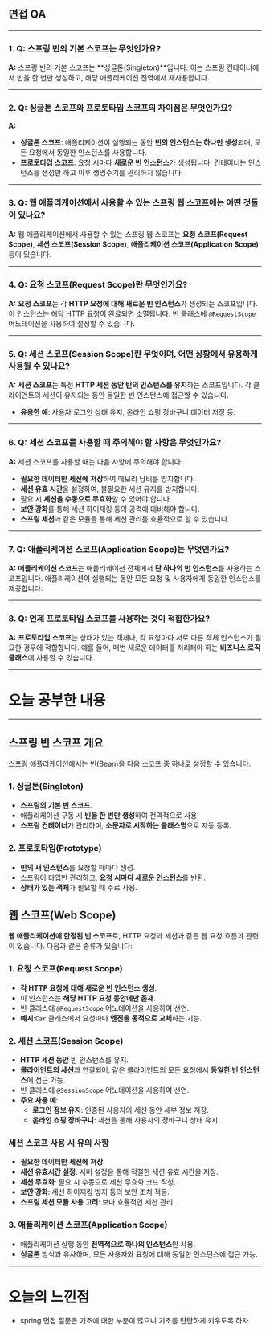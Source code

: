 ## 면접 QA

---

### 1. **Q: 스프링 빈의 기본 스코프는 무엇인가요?**

**A:** 스프링 빈의 기본 스코프는 **싱글톤(Singleton)**입니다. 이는 스프링 컨테이너에서 빈을 한 번만 생성하고, 해당 애플리케이션 전역에서 재사용합니다.

---

### 2. **Q: 싱글톤 스코프와 프로토타입 스코프의 차이점은 무엇인가요?**

**A:**

- **싱글톤 스코프**: 애플리케이션이 실행되는 동안 **빈의 인스턴스는 하나만 생성**되며, 모든 요청에서 동일한 인스턴스를 사용합니다.
- **프로토타입 스코프**: 요청 시마다 **새로운 빈 인스턴스**가 생성됩니다. 컨테이너는 인스턴스를 생성만 하고 이후 생명주기를 관리하지 않습니다.

---

### 3. **Q: 웹 애플리케이션에서 사용할 수 있는 스프링 웹 스코프에는 어떤 것들이 있나요?**

**A:** 웹 애플리케이션에서 사용할 수 있는 스프링 웹 스코프는 **요청 스코프(Request Scope)**, **세션 스코프(Session Scope)**, **애플리케이션 스코프(Application Scope)** 등이 있습니다.

---

### 4. **Q: 요청 스코프(Request Scope)란 무엇인가요?**

**A:** **요청 스코프**는 각 **HTTP 요청에 대해 새로운 빈 인스턴스**가 생성되는 스코프입니다. 이 인스턴스는 해당 HTTP 요청이 완료되면 소멸됩니다. 빈 클래스에 `@RequestScope` 어노테이션을 사용하여 설정할 수 있습니다.

---

### 5. **Q: 세션 스코프(Session Scope)란 무엇이며, 어떤 상황에서 유용하게 사용될 수 있나요?**

**A:** **세션 스코프**는 특정 **HTTP 세션 동안 빈의 인스턴스를 유지**하는 스코프입니다. 각 클라이언트의 세션이 유지되는 동안 동일한 빈 인스턴스에 접근할 수 있습니다.

- **유용한 예**: 사용자 로그인 상태 유지, 온라인 쇼핑 장바구니 데이터 저장 등.

---

### 6. **Q: 세션 스코프를 사용할 때 주의해야 할 사항은 무엇인가요?**

**A:** 세션 스코프를 사용할 때는 다음 사항에 주의해야 합니다:

- **필요한 데이터만 세션에 저장**하여 메모리 낭비를 방지합니다.
- **세션 유효 시간**을 설정하여, 불필요한 세션 유지를 방지합니다.
- 필요 시 **세션을 수동으로 무효화**할 수 있어야 합니다.
- **보안 강화**를 통해 세션 하이재킹 등의 공격에 대비해야 합니다.
- **스프링 세션**과 같은 모듈을 통해 세션 관리를 효율적으로 할 수 있습니다.

---

### 7. **Q: 애플리케이션 스코프(Application Scope)는 무엇인가요?**

**A:** **애플리케이션 스코프**는 애플리케이션 전체에서 **단 하나의 빈 인스턴스**를 사용하는 스코프입니다. 애플리케이션이 실행되는 동안 모든 요청 및 사용자에게 동일한 인스턴스를 제공합니다.

---

### 8. **Q: 언제 프로토타입 스코프를 사용하는 것이 적합한가요?**

**A:** **프로토타입 스코프**는 상태가 있는 객체나, 각 요청마다 서로 다른 객체 인스턴스가 필요한 경우에 적합합니다. 예를 들어, 매번 새로운 데이터를 처리해야 하는 **비즈니스 로직 클래스**에 사용할 수 있습니다.

---

# 오늘 공부한 내용

---

## 스프링 빈 스코프 개요

스프링 애플리케이션에서는 빈(Bean)을 다음 스코프 중 하나로 설정할 수 있습니다:

### 1. 싱글톤(Singleton)

- **스프링의 기본 빈 스코프**.
- 애플리케이션 구동 시 **빈을 한 번만 생성**하여 전역적으로 사용.
- **스프링 컨테이너**가 관리하며, **소문자로 시작하는 클래스명**으로 자동 등록.

### 2. 프로토타입(Prototype)

- **빈의 새 인스턴스**를 요청할 때마다 생성.
- 스프링이 타입만 관리하고, **요청 시마다 새로운 인스턴스**를 반환.
- **상태가 있는 객체**가 필요할 때 주로 사용.

## 웹 스코프(Web Scope)

**웹 애플리케이션에 한정된 빈 스코프**로, HTTP 요청과 세션과 같은 웹 요청 흐름과 관련이 있습니다. 다음과 같은 종류가 있습니다:

### 1. 요청 스코프(Request Scope)

- **각 HTTP 요청에 대해 새로운 빈 인스턴스 생성**.
- 이 인스턴스는 **해당 HTTP 요청 동안에만 존재**.
- 빈 클래스에 `@RequestScope` 어노테이션을 사용하여 선언.
- **예시**:`Car` 클래스에서 요청마다 **엔진을 동적으로 교체**하는 기능.

### 2. 세션 스코프(Session Scope)

- **HTTP 세션 동안** 빈 인스턴스를 유지.
- **클라이언트의 세션**과 연결되어, 같은 클라이언트의 모든 요청에서 **동일한 빈 인스턴스**에 접근 가능.
- 빈 클래스에 `@SessionScope` 어노테이션을 사용하여 선언.
- **주요 사용 예**:
    - **로그인 정보 유지**: 인증된 사용자의 세션 동안 세부 정보 저장.
    - **온라인 쇼핑 장바구니**: 세션을 통해 사용자의 장바구니 상태 유지.

### 세션 스코프 사용 시 유의 사항

- **필요한 데이터만 세션에 저장**.
- **세션 유효시간 설정**: 서버 설정을 통해 적절한 세션 유효 시간을 지정.
- **세션 무효화**: 필요 시 수동으로 세션 무효화 코드 작성.
- **보안 강화**: 세션 하이재킹 방지 등의 보안 조치 적용.
- **스프링 세션 모듈 사용 고려**: 보다 효율적인 세션 관리.

### 3. 애플리케이션 스코프(Application Scope)

- 애플리케이션 실행 동안 **전역적으로 하나의 인스턴스**만 사용.
- **싱글톤** 방식과 유사하며, 모든 사용자와 요청에 대해 동일한 인스턴스에 접근 가능.

---

# 오늘의 느낀점

- spring 면접 질문은 기초에 대한 부분이 많으니 기초를 탄탄하게 키우도록 하자